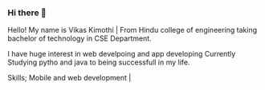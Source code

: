 ### Hi there 👋

Hello! My name is Vikas Kimothi | From Hindu college of engineering taking bachelor of technology in CSE Department.

I have huge interest in web develpoing and app developing Currently Studying pytho and java to being successfull in my life.

Skills;
Mobile and web development |
<!--
**D2rker/D2rker** is a ✨ _special_ ✨ repository because its `README.md` (this file) appears on your GitHub profile.

Here are some ideas to get you started:

- 🔭 I’m currently working on ...
- 🌱 I’m currently learning ...
- 👯 I’m looking to collaborate on ...
- 🤔 I’m looking for help with ...
- 💬 Ask me about ...
- 📫 How to reach me: ...
- 😄 Pronouns: ...
- ⚡ Fun fact: ...
-->
